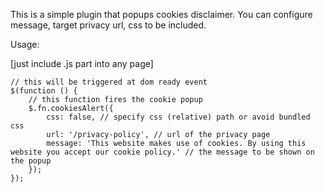 This is a simple plugin that popups cookies disclaimer.
You can configure message, target privacy url, css to be included.

Usage:

[just include .js part into any page]

```
// this will be triggered at dom ready event
$(function () {
    // this function fires the cookie popup
    $.fn.cookiesAlert({
        css: false, // specify css (relative) path or avoid bundled css
        url: '/privacy-policy', // url of the privacy page
        message: 'This website makes use of cookies. By using this website you accept our cookie policy.' // the message to be shown on the popup
    });
});
```
